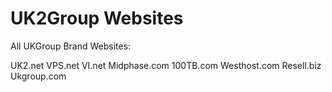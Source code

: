UK2Group Websites
=================

All UKGroup Brand Websites:

UK2.net
VPS.net
VI.net
Midphase.com
100TB.com
Westhost.com
Resell.biz
Ukgroup.com
